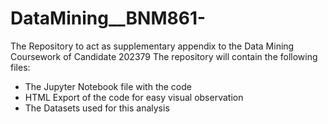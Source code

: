 # DataMining__BNM861-
The Repository to act as supplementary appendix to the Data Mining Coursework of Candidate 202379
The repository will contain the following files:
  - The Jupyter Notebook file with the code
  - HTML Export of the code for easy visual observation
  - The Datasets used for this analysis
